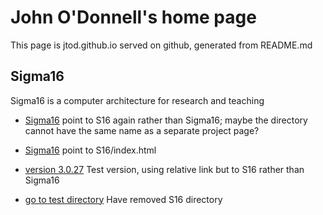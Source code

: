 # John O'Donnell's home page

This page is jtod.github.io served on github, generated from README.md

## Sigma16

Sigma16 is a computer architecture for research and teaching

* [Sigma16](./S16) point to S16 again rather than Sigma16; maybe the
  directory cannot have the same name as a separate project page?

* [Sigma16](./S16/index.html) point to S16/index.html

* [version 3.0.27](./S16/releases/Sigma16-3.0.27/index.html)
  Test version, using relative link but to S16 rather than Sigma16

* [go to test directory](./testdir/index.html) Have removed S16 directory
  
  
  

